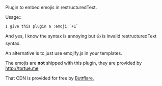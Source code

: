 Plugin to embed emojis in restructuredText.

Usage::

    I give this plugin a :emoji:`+1`

And yes, I know the syntax is annoying but :+1: is invalid restructuredText syntax.

An alternative is to just use emojify.js in your templates.

The emojis are **not** shipped with this plugin, they are provided by http://tortue.me

That CDN is provided for free by [Buttflare.](http://buttflare.com)